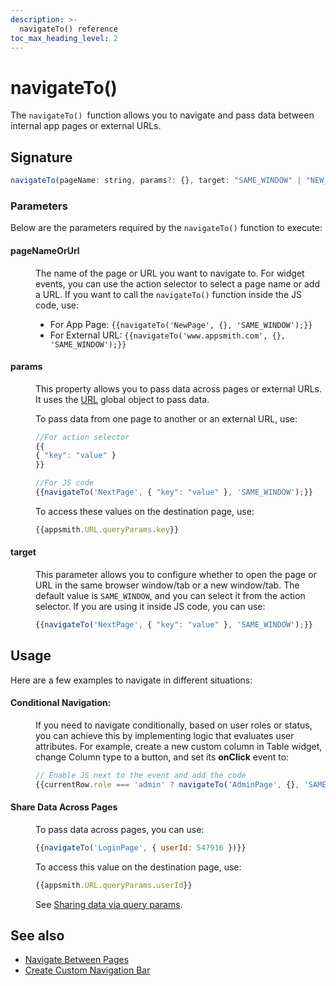 ```yaml
---
description: >-
  navigateTo() reference
toc_max_heading_level: 2
---
```


# navigateTo()

The `navigateTo() `function allows you to navigate and pass data between internal app pages or external URLs.


<ZoomImage src="/img/navigate-fun.png" alt="navigateTo()" caption="navigateTo()" />




## Signature

```javascript
navigateTo(pageName: string, params?: {}, target: "SAME_WINDOW" | "NEW_WINDOW"): Promise
```

### Parameters

Below are the parameters required by the `navigateTo()` function to execute:

#### pageNameOrUrl

<dd>

The name of the page or URL you want to navigate to. For widget events, you can use the action selector to select a page name or add a URL. If you want to call the `navigateTo()` function inside the JS code, use:

* For App Page: `{{navigateTo('NewPage', {}, 'SAME_WINDOW');}}`
* For External URL: `{{navigateTo('www.appsmith.com', {}, 'SAME_WINDOW');}}`



</dd>

#### params

<dd>

This property allows you to pass data across pages or external URLs. It uses the [URL](/reference/appsmith-framework/context-object#url-object) global object to pass data.


To pass data from one page to another or an external URL, use:

```js
//For action selector
{{
{ "key": "value" }
}}

//For JS code
{{navigateTo('NextPage', { "key": "value" }, 'SAME_WINDOW');}}
```

To access these values on the destination page, use:


```js
{{appsmith.URL.queryParams.key}}
```


</dd>

#### target

<dd>


This parameter allows you to configure whether to open the page or URL in the same browser window/tab or a new window/tab. The default value is `SAME_WINDOW`, and you can select it from the action selector. If you are using it inside JS code, you can use:

```js
{{navigateTo('NextPage', { "key": "value" }, 'SAME_WINDOW');}}
```

</dd>

## Usage

Here are a few examples to navigate in different situations:




#### Conditional Navigation:


<dd>

If you need to navigate conditionally, based on user roles or status, you can achieve this by implementing logic that evaluates user attributes. For example, create a new custom column in Table widget, change Column type to a button, and set its **onClick** event to:

```js
// Enable JS next to the event and add the code
{{currentRow.role === 'admin' ? navigateTo('AdminPage', {}, 'SAME_WINDOW') : navigateTo('DashboardPage', {}, 'SAME_WINDOW');}}
```

</dd>

#### Share Data Across Pages

<dd>

To pass data across pages, you can use:

```js
{{navigateTo('LoginPage', { userId: 547916 })}}
```

To access this value on the destination page, use:

```js
{{appsmith.URL.queryParams.userId}}
```

See [Sharing data via query params](/advanced-concepts/sharing-data-across-pages#sharing-data-via-query-params).

</dd>

## See also
- [Navigate Between Pages](/build-apps/how-to-guides/navigate-between-pages)
- [Create Custom Navigation Bar](/build-apps/how-to-guides/create-custom-nav-bar)

